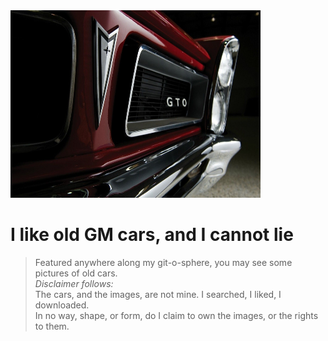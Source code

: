<img src="GTO_65_BorrowedFromNet.jpg" alt="Front Grille of 1965 Pontiac GTO that I downloaded from the internet" title="Front Grille of 1965 Pontiac GTO that I downloaded from the internet" width="400" height="300" />

# I like old GM cars, and I cannot lie

> Featured anywhere along my git-o-sphere, you may see some pictures of old cars.  
> *Disclaimer follows:*  
> The cars, and the images, are not mine. I searched, I liked, I downloaded.  
> In no way, shape, or form, do I claim to own the images, or the rights to them.

